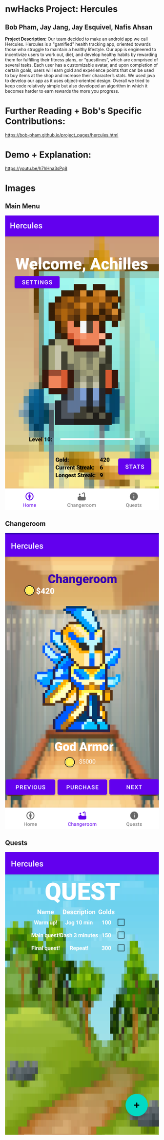# nwHacks Project: Hercules

## Bob Pham, Jay Jang, Jay Esquivel, Nafis Ahsan

**Project Description:**
Our team decided to make an android app we call Hercules. Hercules is a "gamified" health tracking 
app, oriented towards those who struggle to maintain a healthy lifestyle. Our app is engineered to
incentivize users to work out, diet, and develop healthy habits by rewarding them for fulfilling 
their fitness plans, or “questlines”, which are comprised of several tasks. Each user has a 
customizable avatar, and upon completion of certain goals, users will earn gold and experience
points that can be used to buy items at the shop and increase their character’s stats. We used java
to develop our app as it uses object-oriented design. Overall we tried to keep code relatively
simple but also developed an algorithm in which it becomes harder to earn rewards the more you 
progress.

# Further Reading + Bob's Specific Contributions:

https://bob-pham.github.io/project_pages/hercules.html

# Demo + Explanation:

https://youtu.be/h7hHna3sPq8

# Images

## Main Menu

![Main Menu](app/src/main/res/drawable-v24/home.png)

## Changeroom

![Changeroom](app/src/main/res/drawable-v24/changeroomscreenshot.png)

## Quests
![Quests](app/src/main/res/drawable-v24/questpage.png)
